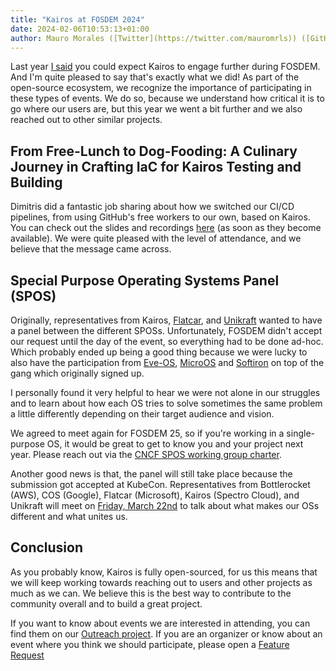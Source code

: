 ```yaml
---
title: "Kairos at FOSDEM 2024"
date: 2024-02-06T10:53:13+01:00
author: Mauro Morales ([Twitter](https://twitter.com/mauromrls)) ([GitHub](https://github.com/mauromorales))
---
```


Last year [I said](/blog/2023/02/07/kairos-at-fosdem-2023/) you could expect Kairos to engage further during FOSDEM. And I'm quite pleased to say that's exactly what we did! As part of the open-source ecosystem, we recognize the importance of participating in these types of events. We do so, because we understand how critical it is to go where our users are, but this year we went a bit further and we also reached out to other similar projects.

## From Free-Lunch to Dog-Fooding: A Culinary Journey in Crafting IaC for Kairos Testing and Building

Dimitris did a fantastic job sharing about how we switched our CI/CD pipelines, from using GitHub's free workers to our own, based on Kairos. You can check out the slides and recordings [here](https://fosdem.org/2024/schedule/event/fosdem-2024-2983-from-free-lunch-to-dog-fooding-a-culinary-journey-in-crafting-iac-for-kairos-testing-and-building/) (as soon as they become available). We were quite pleased with the level of attendance, and we believe that the message came across.

## Special Purpose Operating Systems Panel (SPOS)

Originally, representatives from Kairos, [Flatcar](https://www.flatcar.org/), and [Unikraft](https://unikraft.org/) wanted to have a panel between the different SPOSs. Unfortunately, FOSDEM didn't accept our request until the day of the event, so everything had to be done ad-hoc. Which probably ended up being a good thing because we were lucky to also have the participation from [Eve-OS](https://lfedge.org/projects/eve/), [MicroOS](https://microos.opensuse.org/) and [Softiron](https://softiron.com/) on top of the gang which originally signed up.

I personally found it very helpful to hear we were not alone in our struggles and to learn about how each OS tries to solve sometimes the same problem a little differently depending on their target audience and vision.

We agreed to meet again for FOSDEM 25, so if you're working in a single-purpose OS, it would be great to get to know you and your project next year. Please reach out via the [CNCF SPOS working group charter](https://tag-runtime.cncf.io/wgs/spos/).

Another good news is that, the panel will still take place because the submission got accepted at KubeCon. Representatives from Bottlerocket (AWS), COS (Google), Flatcar (Microsoft), Kairos (Spectro Cloud), and Unikraft will meet on [Friday, March 22nd](https://kccnceu2024.sched.com/event/1YeSR) to talk about what makes our OSs different and what unites us.

## Conclusion

As you probably know, Kairos is fully open-sourced, for us this means that we will keep working towards reaching out to users and other projects as much as we can. We believe this is the best way to contribute to the community overall and to build a great project.

If you want to know about events we are interested in attending, you can find them on our [Outreach project](https://github.com/orgs/kairos-io/projects/4). If you are an organizer or know about an event where you think we should participate, please open a [Feature Request](https://github.com/kairos-io/kairos/issues/new/choose)